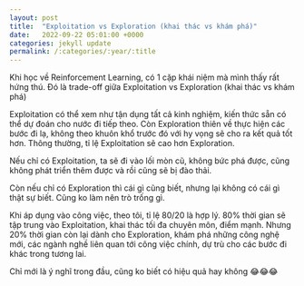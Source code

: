 ```yaml
---
layout: post
title:  "Exploitation vs Exploration (khai thác vs khám phá)"
date:   2022-09-22 05:01:00 +0000
categories: jekyll update
permalink: /:categories/:year/:title
---
```


Khi học về Reinforcement Learning, có 1 cặp khái niệm mà mình thấy rất hứng thú. Đó là trade-off giữa Exploitation vs Exploration  (khai thác vs khám phá)

Exploitation có thể xem như tận dụng tất cả kinh nghiệm, kiến thức sẵn có thể dự đoán cho nước đi tiếp theo. Còn Exploration thiên về thực hiện các bước đi lạ, không theo khuôn khổ trước đó với hy vọng sẽ cho ra kết quả tốt hơn. Thông thường, tỉ lệ Exploitation sẽ cao hơn Exploration. 

Nếu chỉ có Exploitation, ta sẽ đi vào lối mòn cũ, không bức phá được, cũng không phát triển thêm được và rồi cũng sẽ bị đào thải. 

Còn nếu chỉ có Exploration thì cái gì cũng biết, nhưng lại không có cái gì thật sự biết. Cũng ko làm nên trò trống gì.

Khi áp dụng vào công việc, theo tôi, tỉ lệ 80/20 là hợp lý. 80% thời gian sẽ tập trung vào Exploitation, khai thác tối đa chuyên môn, điểm mạnh. Nhưng 20% thời gian còn lại dành cho Exploration, khám phá những công nghệ mới, các ngành nghề liên quan tới công việc chính, dự trù cho các bước đi khác trong tương lai.  

Chỉ mới là ý nghĩ trong đầu, cũng ko biết có hiệu quả hay không 😂😂😂